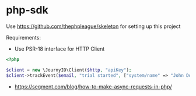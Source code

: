 # php-sdk

Use https://github.com/thephpleague/skeleton for setting up this project

Requirements:
- Use PSR-18 interface for HTTP Client

```php
<?php

$client = new \JournyIO\Client($http, "apiKey");
$client->trackEvent($email, "trial started", ["system/name" => "John Doe"]);
```

* https://segment.com/blog/how-to-make-async-requests-in-php/
